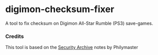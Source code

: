 # digimon-checksum-fixer

A tool to fix checksum on Digimon All-Star Rumble (PS3) save-games.

### Credits

This tool is based on the [Security Archive](https://community.wemod.com/t/philymasters-security-archive/3923) notes by Philymaster
